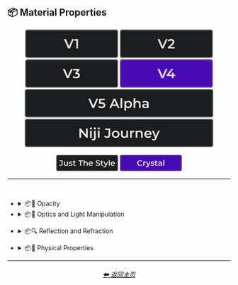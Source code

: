 <h2>📦 Material Properties</h2>

<div align="center">

[<img src="/Images/Repo_Parts/Buttons/Version_Buttons/button_version_V1_inactive.webp?raw=true" alt="MidJourney V1" height="64" />](/Pages/MJ_V1/Style_Pages/Sphere/Material_Properties.md)
[<img src="/Images/Repo_Parts/Buttons/Version_Buttons/button_version_V2_inactive.webp?raw=true" alt="MidJourney V2" height="64" />](/Pages/MJ_V2/Style_Pages/Sphere/Material_Properties.md)
[<img src="/Images/Repo_Parts/Buttons/Version_Buttons/button_version_V3_inactive.webp?raw=true" alt="MidJourney V3" height="64" />](/Pages/MJ_V3/Style_Pages/Just_The_Style/Material_Properties.md)
[<img src="/Images/Repo_Parts/Buttons/Version_Buttons/button_version_V4_active.webp?raw=true" alt="MidJourney V4" height="64" />](/Pages/MJ_V4/Style_Pages/Crystal/Material_Properties.md)
<br>
[<img src="/Images/Repo_Parts/Buttons/Version_Buttons/button_version_V5_Alpha_inactive_half.webp?raw=true" alt="MidJourney V5" height="64" />](/Pages/MJ_V5/Style_Pages/Just_The_Style/Material_Properties.md)
[<img src="/Images/Repo_Parts/Buttons/Version_Buttons/button_version_niji_inactive_half.webp?raw=true" alt="Niji Journey" height="64" />](/Pages/Niji_Journey/Style_Pages/Material_Properties.md)

[<img src="/Images/Repo_Parts/Buttons/Image_Type_Buttons/button_just_the_style_inactive.webp?raw=true" alt="Just The Style" width="140.5" />](/Pages/MJ_V4/Style_Pages/Just_The_Style/Material_Properties.md)
[<img src="/Images/Repo_Parts/Buttons/Image_Type_Buttons/button_crystal_active.webp?raw=true" alt="Crystal" width="140.5" />](/Pages/MJ_V4/Style_Pages/Crystal/Material_Properties.md)

</div>

<hr>
<br>


- <details><summary>📦🧫 Opacity</summary><p><div align="center">

	| Opacity |
	| :-: |
	| <img src="/Images/MJ_V4/V4_Alpha_3.5/Midjourney_Styles_(crystal)/Material_Properties/Crystal_Opacity.webp?raw=true" width="256" /> |
	
	<br>

	| Transparent | Translucent | Opaque |
	| :-: | :-: | :-: |
	| <img src="/Images/MJ_V4/V4_Alpha_3.5/Midjourney_Styles_(crystal)/Material_Properties/Crystal_Transparent.webp?raw=true" width="256" /> | <img src="/Images/MJ_V4/V4_Alpha_3.5/Midjourney_Styles_(crystal)/Material_Properties/Crystal_Translucent.webp?raw=true" width="256" /> | <img src="/Images/MJ_V4/V4_Alpha_3.5/Midjourney_Styles_(crystal)/Material_Properties/Crystal_Opaque.webp?raw=true" width="256" /> | 

	</div></p></details>


- <details><summary>📦🏮 Optics and Light Manipulation</summary><p><div align="center">

	| Optics | Materiality |
	| :-: | :-: |
	| <img src="/Images/MJ_V4/V4_Alpha_3.5/Midjourney_Styles_(crystal)/Material_Properties/Crystal_Optics.webp?raw=true" width="256" /> | <img src="/Images/MJ_V4/V4_Alpha_3.5/Midjourney_Styles_(crystal)/Material_Properties/Crystal_Materiality.webp?raw=true" width="256" /> |
	
	<br>

	| Scattering | Subsurface-Scattering |
	| :-: | :-: |
	| <img src="/Images/MJ_V4/V4_Alpha_3.5/Midjourney_Styles_(crystal)/Material_Properties/Crystal_Scattering.webp?raw=true" width="256" /> | <img src="/Images/MJ_V4/V4_Alpha_3.5/Midjourney_Styles_(crystal)/Material_Properties/Crystal_Subsurface-Scattering.webp?raw=true" width="256" /> |

	<br>
	
	| Ambient Occlusion | Opalescent |
	| :-: | :-: |
	| <img src="/Images/MJ_V4/V4_Alpha_3.5/Midjourney_Styles_(crystal)/Material_Properties/Crystal_Ambient_Occlusion.webp?raw=true" width="256" /> | <img src="/Images/MJ_V4/V4_Alpha_3.5/Midjourney_Styles_(crystal)/Material_Properties/Crystal_Opalescent.webp?raw=true" width="256" /> |

	
	<br>
	
	| Polarization | Polarized |
	| :-: | :-: |
	| <img src="/Images/MJ_V4/V4_Alpha_3.5/Midjourney_Styles_(crystal)/Material_Properties/Crystal_Polarization.webp?raw=true" width="256" /> | <img src="/Images/MJ_V4/V4_Alpha_3.5/Midjourney_Styles_(crystal)/Material_Properties/Crystal_Polarized.webp?raw=true" width="256" /> |
	
	<br>
	
	| Solarization | Solarized |
	| :-: | :-: |
	| <img src="/Images/MJ_V4/V4_Alpha_3.5/Midjourney_Styles_(crystal)/Material_Properties/Crystal_Solarization.webp?raw=true" width="256" /> | <img src="/Images/MJ_V4/V4_Alpha_3.5/Midjourney_Styles_(crystal)/Material_Properties/Crystal_Solarized.webp?raw=true" width="256" /> |

	<br>

	| Iridescent | Dispersion |
	| :-: | :-: |
	| <img src="/Images/MJ_V4/V4_Alpha_3.5/Midjourney_Styles_(crystal)/Material_Properties/Crystal_Iridescent.webp?raw=true" width="256" /> | <img src="/Images/MJ_V4/V4_Alpha_3.5/Midjourney_Styles_(crystal)/Material_Properties/Crystal_Dispersion.webp?raw=true" width="256" /> | 
	
	<br>
	
	| Chromatic | Prismatic |
	| :-: | :-: |
	| <img src="/Images/MJ_V4/V4_Alpha_3.5/Midjourney_Styles_(crystal)/Material_Properties/Crystal_Chromatic.webp?raw=true" width="256" /> | <img src="/Images/MJ_V4/V4_Alpha_3.5/Midjourney_Styles_(crystal)/Material_Properties/Crystal_Prismatic.webp?raw=true" width="256" /> |

	<br>

	| Glitter | Sparkly | Sparkles |
	| :-: | :-: | :-: |
	| <img src="/Images/MJ_V4/V4_Alpha_3.5/Midjourney_Styles_(crystal)/Material_Properties/Crystal_Glitter.webp?raw=true" width="256" /> | <img src="/Images/MJ_V4/V4_Alpha_3.5/Midjourney_Styles_(crystal)/Material_Properties/Crystal_Sparkly.webp?raw=true" width="256" /> | <img src="/Images/MJ_V4/V4_Alpha_3.5/Midjourney_Styles_(crystal)/Material_Properties/Crystal_Sparkles.webp?raw=true" width="256" /> |

	<br>
	
	| Scintillating |
	| :-: |
	| <img src="/Images/MJ_V4/V4_Alpha_3.6/Midjourney_Styles_(crystal)/Material_Properties/Crystal_Scintillating.webp?raw=true" width="256" /> |

	</div></p></details>

<!--
- <details><summary>📦💡 Luminescence</summary><p><div align="center">

	| Glowing | Glowing Neon | Glow-In-The-Dark |
	| :-: | :-: | :-: |
	| <img src="/Images/MJ_V4/V4_Alpha_3.5/Midjourney_Styles_(crystal)/Material_Properties/Crystal_Glowing.webp?raw=true" width="256" /> | <img src="/Images/MJ_V4/V4_Alpha_3.5/Midjourney_Styles_(crystal)/Material_Properties/Crystal_Glowing_Neon.webp?raw=true" width="256" /> | <img src="/Images/MJ_V4/V4_Alpha_3.5/Midjourney_Styles_(crystal)/Material_Properties/Crystal_Glow-In-The-Dark.webp?raw=true" width="256" /> |

	<br>

	| Radiant | Cherenkov Radiation |
	| :-: | :-: |
	| <img src="/Images/MJ_V4/V4_Alpha_3.5/Midjourney_Styles_(crystal)/Material_Properties/Crystal_Radiant.webp?raw=true" width="256" /> | <img src="/Images/MJ_V4/V4_Alpha_3.5/Midjourney_Styles_(crystal)/Material_Properties/Crystal_Cherenkov_Radiation.webp?raw=true" width="256" /> |

	<br>
	
	| Luminescence |
	| :-: |
	| <img src="/Images/MJ_V4/V4_Alpha_3.5/Midjourney_Styles_(crystal)/Material_Properties/Crystal_Luminescence.webp?raw=true" width="256" /> |

	<br>
	
	| Bioluminescence | Photoluminescence | Chemiluminescence |
	| :-: | :-: | :-: |
	| <img src="/Images/MJ_V4/V4_Alpha_3.5/Midjourney_Styles_(crystal)/Material_Properties/Crystal_Bioluminescence.webp?raw=true" width="256" /> | <img src="/Images/MJ_V4/V4_Alpha_3.5/Midjourney_Styles_(crystal)/Material_Properties/Crystal_Photoluminescence.webp?raw=true" width="256" /> | <img src="/Images/MJ_V4/V4_Alpha_3.5/Midjourney_Styles_(crystal)/Material_Properties/Crystal_Chemiluminescence.webp?raw=true" width="256" /> |
	
	<br>
	
	| Cathodoluminescence | Electroluminescence | Radioluminescence |
	| :-: | :-: | :-: |
	| <img src="/Images/MJ_V4/V4_Alpha_3.5/Midjourney_Styles_(crystal)/Material_Properties/Crystal_Cathodoluminescence.webp?raw=true" width="256" /> | <img src="/Images/MJ_V4/V4_Alpha_3.5/Midjourney_Styles_(crystal)/Material_Properties/Crystal_Electroluminescence.webp?raw=true" width="256" /> | <img src="/Images/MJ_V4/V4_Alpha_3.5/Midjourney_Styles_(crystal)/Material_Properties/Crystal_Radioluminescence.webp?raw=true" width="256" /> |
	
	<br>
	
	| Fluorescence | Phosphorescence | Thermoluminescence |
	| :-: | :-: | :-: |
	| <img src="/Images/MJ_V4/V4_Alpha_3.5/Midjourney_Styles_(crystal)/Material_Properties/Crystal_Fluorescence.webp?raw=true" width="256" /> | <img src="/Images/MJ_V4/V4_Alpha_3.5/Midjourney_Styles_(crystal)/Material_Properties/Crystal_Phosphorescence.webp?raw=true" width="256" /> | <img src="/Images/MJ_V4/V4_Alpha_3.5/Midjourney_Styles_(crystal)/Material_Properties/Crystal_Thermoluminescence.webp?raw=true" width="256" /> |

	<br>
	
	| Electrochemiluminescence | Crystalloluminescence | Piezoluminescence |
	| :-: | :-: | :-: |
	| <img src="/Images/MJ_V4/V4_Alpha_3.5/Midjourney_Styles_(crystal)/Material_Properties/Crystal_Electrochemiluminescence.webp?raw=true" width="256" /> | <img src="/Images/MJ_V4/V4_Alpha_3.5/Midjourney_Styles_(crystal)/Material_Properties/Crystal_Crystalloluminescence.webp?raw=true" width="256" /> | <img src="/Images/MJ_V4/V4_Alpha_3.5/Midjourney_Styles_(crystal)/Material_Properties/Crystal_Piezoluminescence.webp?raw=true" width="256" /> |

	<br>
	
	| Triboluminescence | Mechanoluminescence | Lyoluminescence |
	| :-: | :-: | :-: |
	| <img src="/Images/MJ_V4/V4_Alpha_3.5/Midjourney_Styles_(crystal)/Material_Properties/Crystal_Triboluminescence.webp?raw=true" width="256" /> | <img src="/Images/MJ_V4/V4_Alpha_3.5/Midjourney_Styles_(crystal)/Material_Properties/Crystal_Mechanoluminescence.webp?raw=true" width="256" /> | <img src="/Images/MJ_V4/V4_Alpha_3.5/Midjourney_Styles_(crystal)/Material_Properties/Crystal_Lyoluminescence.webp?raw=true" width="256" /> |
	
	<br>
	
	| Candoluminescence | Fractoluminescence | Sonoluminescence |
	| :-: | :-: | :-: |
	| <img src="/Images/MJ_V4/V4_Alpha_3.5/Midjourney_Styles_(crystal)/Material_Properties/Crystal_Candoluminescence.webp?raw=true" width="256" /> | <img src="/Images/MJ_V4/V4_Alpha_3.5/Midjourney_Styles_(crystal)/Material_Properties/Crystal_Fractoluminescence.webp?raw=true" width="256" /> | <img src="/Images/MJ_V4/V4_Alpha_3.5/Midjourney_Styles_(crystal)/Material_Properties/Crystal_Sonoluminescence.webp?raw=true" width="256" /> |
	
	<br>
	
	| Translucidluminescence |
	| :-: |
	| <img src="/Images/MJ_V4/V4_Alpha_3.5/Midjourney_Styles_(crystal)/Material_Properties/Crystal_Translucidluminescence.webp?raw=true" width="256" /> |

	</div></p></details>


- <details><summary>📦🌈 Chromism</summary><p><div align="center">

	| Chromism | Piezochromism | Tribochromism |
	| :-: | :-: | :-: |
	| <img src="/Images/MJ_V4/V4_Alpha_3.5/Midjourney_Styles_(crystal)/Material_Properties/Crystal_Chromism.webp?raw=true" width="256" /> | <img src="/Images/MJ_V4/V4_Alpha_3.5/Midjourney_Styles_(crystal)/Material_Properties/Crystal_Piezochromism.webp?raw=true" width="256" /> | <img src="/Images/MJ_V4/V4_Alpha_3.5/Midjourney_Styles_(crystal)/Material_Properties/Crystal_Tribochromism.webp?raw=true" width="256" /> |
	
	<br>
	
	| Metallochromism | Ionochromism | Goniochromism |
	| :-: | :-: | :-: |
	| <img src="/Images/MJ_V4/V4_Alpha_3.5/Midjourney_Styles_(crystal)/Material_Properties/Crystal_Metallochromism.webp?raw=true" width="256" /> | <img src="/Images/MJ_V4/V4_Alpha_3.5/Midjourney_Styles_(crystal)/Material_Properties/Crystal_Ionochromism.webp?raw=true" width="256" /> | <img src="/Images/MJ_V4/V4_Alpha_3.5/Midjourney_Styles_(crystal)/Material_Properties/Crystal_Goniochromism.webp?raw=true" width="256" /> |
	
	<br>
	
	| Hydrochromism | Cryochromism |
	| :-: | :-: |
	| <img src="/Images/MJ_V4/V4_Alpha_3.5/Midjourney_Styles_(crystal)/Material_Properties/Crystal_Hydrochromism.webp?raw=true" width="256" /> | <img src="/Images/MJ_V4/V4_Alpha_3.5/Midjourney_Styles_(crystal)/Material_Properties/Crystal_Cryochromism.webp?raw=true" width="256" /> |
	
	<br>
	
	| Radiochromism | Concentratochromism | Vapochromism |
	| :-: | :-: | :-: |
	| <img src="/Images/MJ_V4/V4_Alpha_3.5/Midjourney_Styles_(crystal)/Material_Properties/Crystal_Radiochromism.webp?raw=true" width="256" /> | <img src="/Images/MJ_V4/V4_Alpha_3.5/Midjourney_Styles_(crystal)/Material_Properties/Crystal_Concentratochromism.webp?raw=true" width="256" /> | <img src="/Images/MJ_V4/V4_Alpha_3.5/Midjourney_Styles_(crystal)/Material_Properties/Crystal_Vapochromism.webp?raw=true" width="256" /> |
	
	<br>
	
	| Solvatochromism | Solvatophotochromism |
	| :-: | :-: |
	| <img src="/Images/MJ_V4/V4_Alpha_3.5/Midjourney_Styles_(crystal)/Material_Properties/Crystal_Solvatochromism.webp?raw=true" width="256" /> | <img src="/Images/MJ_V4/V4_Alpha_3.5/Midjourney_Styles_(crystal)/Material_Properties/Crystal_Solvatophotochromism.webp?raw=true" width="256" /> |
	
	<br>
	
	| Thermochromism | Thermosolvatochromism | Thermochromatic |
	| :-: | :-: | :-: |
	| <img src="/Images/MJ_V4/V4_Alpha_3.5/Midjourney_Styles_(crystal)/Material_Properties/Crystal_Thermochromism.webp?raw=true" width="256" /> | <img src="/Images/MJ_V4/V4_Alpha_3.5/Midjourney_Styles_(crystal)/Material_Properties/Crystal_Thermosolvatochromism.webp?raw=true" width="256" /> | <img src="/Images/MJ_V4/V4_Alpha_3.5/Midjourney_Styles_(crystal)/Material_Properties/Crystal_Thermochromatic.webp?raw=true" width="256" /> |
	
	<br>
	
	| Photochromism | Photovoltachromism | Photoelectrochromism |
	| :-: | :-: | :-: |
	| <img src="/Images/MJ_V4/V4_Alpha_3.5/Midjourney_Styles_(crystal)/Material_Properties/Crystal_Photochromism.webp?raw=true" width="256" /> | <img src="/Images/MJ_V4/V4_Alpha_3.5/Midjourney_Styles_(crystal)/Material_Properties/Crystal_Photovoltachromism.webp?raw=true" width="256" /> | <img src="/Images/MJ_V4/V4_Alpha_3.5/Midjourney_Styles_(crystal)/Material_Properties/Crystal_Photoelectrochromism.webp?raw=true" width="256" /> |
	
	<br>
	
	| Halochromism | Halosolvatochromism |
	| :-: | :-: |
	| <img src="/Images/MJ_V4/V4_Alpha_3.5/Midjourney_Styles_(crystal)/Material_Properties/Crystal_Halochromism.webp?raw=true" width="256" /> | <img src="/Images/MJ_V4/V4_Alpha_3.5/Midjourney_Styles_(crystal)/Material_Properties/Crystal_Halosolvatochromism.webp?raw=true" width="256" /> |
	
	<br>
	
	| Cathodochromism | Amorphochromism | Sorptiochromism |
	| :-: | :-: | :-: |
	| <img src="/Images/MJ_V4/V4_Alpha_3.5/Midjourney_Styles_(crystal)/Material_Properties/Crystal_Cathodochromism.webp?raw=true" width="256" /> | <img src="/Images/MJ_V4/V4_Alpha_3.5/Midjourney_Styles_(crystal)/Material_Properties/Crystal_Amorphochromism.webp?raw=true" width="256" /> | <img src="/Images/MJ_V4/V4_Alpha_3.5/Midjourney_Styles_(crystal)/Material_Properties/Crystal_Sorptiochromism.webp?raw=true" width="256" /> |
	
	<br>
	
	| Electrochromism | Electromechanochromism |
	| :-: | :-: |
	| <img src="/Images/MJ_V4/V4_Alpha_3.5/Midjourney_Styles_(crystal)/Material_Properties/Crystal_Electrochromism.webp?raw=true" width="256" /> | <img src="/Images/MJ_V4/V4_Alpha_3.5/Midjourney_Styles_(crystal)/Material_Properties/Crystal_Electromechanochromism.webp?raw=true" width="256" /> |
	
	<br>
	
	| Magnetochromism | Mechanochromism |
	| :-: | :-: |
	| <img src="/Images/MJ_V4/V4_Alpha_3.5/Midjourney_Styles_(crystal)/Material_Properties/Crystal_Magnetochromism.webp?raw=true" width="256" /> | <img src="/Images/MJ_V4/V4_Alpha_3.5/Midjourney_Styles_(crystal)/Material_Properties/Crystal_Mechanochromism.webp?raw=true" width="256" /> |
	
	<br>
	
	| Biochromism | Bioelectrochromism |
	| :-: | :-: |
	| <img src="/Images/MJ_V4/V4_Alpha_3.5/Midjourney_Styles_(crystal)/Material_Properties/Crystal_Biochromism.webp?raw=true" width="256" /> | <img src="/Images/MJ_V4/V4_Alpha_3.5/Midjourney_Styles_(crystal)/Material_Properties/Crystal_Bioelectrochromism.webp?raw=true" width="256" /> |
	
	<br>
	
	| Chronochromism | Crystallochromism |
	| :-: | :-: |
	| <img src="/Images/MJ_V4/V4_Alpha_3.5/Midjourney_Styles_(crystal)/Material_Properties/Crystal_Chronochromism.webp?raw=true" width="256" /> | <img src="/Images/MJ_V4/V4_Alpha_3.5/Midjourney_Styles_(crystal)/Material_Properties/Crystal_Crystallochromism.webp?raw=true" width="256" /> |
	
	<br>
	
	| Rigidichromism | Aggregachromism |
	| :-: | :-: |
	| <img src="/Images/MJ_V4/V4_Alpha_3.5/Midjourney_Styles_(crystal)/Material_Properties/Crystal_Rigidichromism.webp?raw=true" width="256" /> | <img src="/Images/MJ_V4/V4_Alpha_3.5/Midjourney_Styles_(crystal)/Material_Properties/Crystal_Aggregachromism.webp?raw=true" width="256" /> |

	</div></p></details>
-->

- <details><summary>📦🔍 Reflection and Refraction</summary><p><div align="center">

	| Rough | Matte |
	| :-: | :-: |
	| <img src="/Images/MJ_V4/V4_Alpha_3.5/Midjourney_Styles_(crystal)/Material_Properties/Crystal_Rough.webp?raw=true" width="256" /> | <img src="/Images/MJ_V4/V4_Alpha_3.5/Midjourney_Styles_(crystal)/Material_Properties/Crystal_Matte.webp?raw=true" width="256" /> |
	
	<br>
	
	| Glossy | Shiny | Polished |
	| :-: | :-: | :-: |
	| <img src="/Images/MJ_V4/V4_Alpha_3.5/Midjourney_Styles_(crystal)/Material_Properties/Crystal_Glossy.webp?raw=true" width="256" /> | <img src="/Images/MJ_V4/V4_Alpha_3.5/Midjourney_Styles_(crystal)/Material_Properties/Crystal_Shiny.webp?raw=true" width="256" /> | <img src="/Images/MJ_V4/V4_Alpha_3.5/Midjourney_Styles_(crystal)/Material_Properties/Crystal_Polished.webp?raw=true" width="256" /> |
	
	<br>
	
	| Reflection | Reflective | Retroreflective |
	| :-: | :-: | :-: |
	| <img src="/Images/MJ_V4/V4_Alpha_3.5/Midjourney_Styles_(crystal)/Material_Properties/Crystal_Reflection.webp?raw=true" width="256" /> | <img src="/Images/MJ_V4/V4_Alpha_3.5/Midjourney_Styles_(crystal)/Material_Properties/Crystal_Reflective.webp?raw=true" width="256" /> | <img src="/Images/MJ_V4/V4_Alpha_3.5/Midjourney_Styles_(crystal)/Material_Properties/Crystal_Retroreflective.webp?raw=true" width="256" /> |
		
	<br>

	| Refraction | Refractive | Caustics |
	| :-: | :-: | :-: |
	| <img src="/Images/MJ_V4/V4_Alpha_3.5/Midjourney_Styles_(crystal)/Material_Properties/Crystal_Refraction.webp?raw=true" width="256" /> | <img src="/Images/MJ_V4/V4_Alpha_3.5/Midjourney_Styles_(crystal)/Material_Properties/Crystal_Refractive.webp?raw=true" width="256" /> | <img src="/Images/MJ_V4/V4_Alpha_3.5/Midjourney_Styles_(crystal)/Material_Properties/Crystal_Caustics.webp?raw=true" width="256" /> |

	<br>
	
	| Specular Highlights |
	| :-: |
	| <img src="/Images/MJ_V4/V4_Alpha_3.6/Midjourney_Styles_(crystal)/Material_Properties/Crystal_Specular_Highlights.webp?raw=true" width="256" /> |

	<br>
	
	| Glare |
	| :-: |
	| <img src="/Images/MJ_V4/V4_Alpha_3.5/Midjourney_Styles_(crystal)/Material_Properties/Crystal_Glare.webp?raw=true" width="256" /> |

	<br>
	
	| Shimmer | Shimmering | Glimmering |
	| :-: | :-: | :-: |
	| <img src="/Images/MJ_V4/V4_Alpha_3.5/Midjourney_Styles_(crystal)/Material_Properties/Crystal_Shimmer.webp?raw=true" width="256" /> | <img src="/Images/MJ_V4/V4_Alpha_3.5/Midjourney_Styles_(crystal)/Material_Properties/Crystal_Shimmering.webp?raw=true" width="256" /> | <img src="/Images/MJ_V4/V4_Alpha_3.5/Midjourney_Styles_(crystal)/Material_Properties/Crystal_Glimmering.webp?raw=true" width="256" /> |

	</div></p></details>

<!--
- <details><summary>📦❄ Phase Transitions</summary><p><div align="center">

	| Melting | Freezing |
	| :-: | :-: |
	| <img src="/Images/MJ_V4/V4_Alpha_3.5/Midjourney_Styles_(crystal)/Material_Properties/Crystal_Melting.webp?raw=true" width="256" /> | <img src="/Images/MJ_V4/V4_Alpha_3.5/Midjourney_Styles_(crystal)/Material_Properties/Crystal_Freezing.webp?raw=true" width="256" /> |

	<br>

	| Vaporization | Condensation |
	| :-: | :-: |
	| <img src="/Images/MJ_V4/V4_Alpha_3.5/Midjourney_Styles_(crystal)/Material_Properties/Crystal_Vaporization.webp?raw=true" width="256" /> | <img src="/Images/MJ_V4/V4_Alpha_3.5/Midjourney_Styles_(crystal)/Material_Properties/Crystal_Condensation.webp?raw=true" width="256" /> |

	<br>

	| Sublimation | Deposition |
	| :-: | :-: |
	| <img src="/Images/MJ_V4/V4_Alpha_3.5/Midjourney_Styles_(crystal)/Material_Properties/Crystal_Sublimation.webp?raw=true" width="256" /> | <img src="/Images/MJ_V4/V4_Alpha_3.5/Midjourney_Styles_(crystal)/Material_Properties/Crystal_Deposition.webp?raw=true" width="256" /> |

	<br>

	| Ionization | Deionization |
	| :-: | :-: |
	| <img src="/Images/MJ_V4/V4_Alpha_3.5/Midjourney_Styles_(crystal)/Material_Properties/Crystal_Ionization.webp?raw=true" width="256" /> | <img src="/Images/MJ_V4/V4_Alpha_3.5/Midjourney_Styles_(crystal)/Material_Properties/Crystal_Deionization.webp?raw=true" width="256" /> |

	</div></p></details>


- <details><summary>📦🗺 Texture Maps</summary><p><div align="center">

	| Bump Map | Bump Mapped | Bump Mapping |
	| :-: | :-: | :-: |
	| <img src="/Images/MJ_V4/V4_Alpha_3.5/Midjourney_Styles_(crystal)/Material_Properties/Crystal_Bump_Map.webp?raw=true" width="256" /> | <img src="/Images/MJ_V4/V4_Alpha_3.5/Midjourney_Styles_(crystal)/Material_Properties/Crystal_Bump_Mapped.webp?raw=true" width="256" /> | <img src="/Images/MJ_V4/V4_Alpha_3.5/Midjourney_Styles_(crystal)/Material_Properties/Crystal_Bump_Mapping.webp?raw=true" width="256" /> |
	
	<br>
	
	| Normal Map | Depth Map | Displacement Map |
	| :-: | :-: | :-: |
	| <img src="/Images/MJ_V4/V4_Alpha_3.5/Midjourney_Styles_(crystal)/Material_Properties/Crystal_Normal_Map.webp?raw=true" width="256" /> | <img src="/Images/MJ_V4/V4_Alpha_3.5/Midjourney_Styles_(crystal)/Material_Properties/Crystal_Depth_Map.webp?raw=true" width="256" /> | <img src="/Images/MJ_V4/V4_Alpha_3.5/Midjourney_Styles_(crystal)/Material_Properties/Crystal_Displacement_Map.webp?raw=true" width="256" /> |

	</div></p></details>


- <details><summary>📦🧊 Softness and Hardness</summary><p><div align="center">

	| Soft | Hard |
	| :-: | :-: |
	| <img src="/Images/MJ_V4/V4_Alpha_3.5/Midjourney_Styles_(crystal)/Material_Properties/Crystal_Soft.webp?raw=true" width="256" /> | <img src="/Images/MJ_V4/V4_Alpha_3.5/Midjourney_Styles_(crystal)/Material_Properties/Crystal_Hard.webp?raw=true" width="256" /> |

	<br>

	| Soft Body | Squishy |
	| :-: | :-: |
	| <img src="/Images/MJ_V4/V4_Alpha_3.5/Midjourney_Styles_(crystal)/Material_Properties/Crystal_Soft_Body.webp?raw=true" width="256" /> | <img src="/Images/MJ_V4/V4_Alpha_3.5/Midjourney_Styles_(crystal)/Material_Properties/Crystal_Squishy.webp?raw=true" width="256" /> |

	</div></p></details>
-->

- <details><summary>📦🧽 Physical Properties</summary><p><div align="center">

	| Blobby | Blobs |
	| :-: | :-: |
	| <img src="/Images/MJ_V4/V4_Alpha_3.5/Midjourney_Styles_(crystal)/Material_Properties/Crystal_Blobby.webp?raw=true" width="256" /> | <img src="/Images/MJ_V4/V4_Alpha_3.5/Midjourney_Styles_(crystal)/Material_Properties/Crystal_Blobs.webp?raw=true" width="256" /> |

	<br>
	
	| Cracks | Cracked |
	| :-: | :-: |
	| <img src="/Images/MJ_V4/V4_Alpha_3.5/Midjourney_Styles_(crystal)/Material_Properties/Crystal_Cracks.webp?raw=true" width="256" /> | <img src="/Images/MJ_V4/V4_Alpha_3.5/Midjourney_Styles_(crystal)/Material_Properties/Crystal_Cracked.webp?raw=true" width="256" /> |
	
	<br>
	
	| Corroded |
	| :-: |
	| <img src="/Images/MJ_V4/V4_Alpha_3.6/Midjourney_Styles_(crystal)/Material_Properties/Crystal_Corroded.webp?raw=true" width="256" /> |

	<br>
	
	| Dirty | With Imperfections |
	| :-: | :-: |
	| <img src="/Images/MJ_V4/V4_Alpha_3.5/Midjourney_Styles_(crystal)/Material_Properties/Crystal_Dirty.webp?raw=true" width="256" /> | <img src="/Images/MJ_V4/V4_Alpha_3.5/Midjourney_Styles_(crystal)/Material_Properties/Crystal_With_Imperfections.webp?raw=true" width="256" /> |

	<br>

	| Carbonated | Effervescent |
	| :-: | :-: |
	| <img src="/Images/MJ_V4/V4_Alpha_3.5/Midjourney_Styles_(crystal)/Material_Properties/Crystal_Carbonated.webp?raw=true" width="256" /> | <img src="/Images/MJ_V4/V4_Alpha_3.5/Midjourney_Styles_(crystal)/Material_Properties/Crystal_Effervescent.webp?raw=true" width="256" /> |
	
	<br>
	
	| Icy | Charred |
	| :-: | :-: |
	| <img src="/Images/MJ_V4/V4_Alpha_3.5/Midjourney_Styles_(crystal)/Material_Properties/Crystal_Icy.webp?raw=true" width="256" /> | <img src="/Images/MJ_V4/V4_Alpha_3.5/Midjourney_Styles_(crystal)/Material_Properties/Crystal_Charred.webp?raw=true" width="256" /> |
	
	<br>
	
	| Corrugated | Perforated |
	| :-: | :-: |
	| <img src="/Images/MJ_V4/V4_Alpha_3.5/Midjourney_Styles_(crystal)/Material_Properties/Crystal_Corrugated.webp?raw=true" width="256" /> | <img src="/Images/MJ_V4/V4_Alpha_3.5/Midjourney_Styles_(crystal)/Material_Properties/Crystal_Perforated.webp?raw=true" width="256" /> |
	
	<br>
	
	| Hydrophobic |
	| :-: |
	| <img src="/Images/MJ_V4/V4_Alpha_3.5/Midjourney_Styles_(crystal)/Material_Properties/Crystal_Hydrophobic.webp?raw=true" width="256" /> |
	
	<br>
	
	| Flowing |
	| :-: |
	| <img src="/Images/MJ_V4/V4_Alpha_3.6/Midjourney_Styles_(crystal)/Material_Properties/Crystal_Flowing.webp?raw=true" width="256" /> |

	</div></p></details>

<!--
- <details><summary>📦 Other Material Properties</summary><p><div align="center">

	| Anisotropy |
	| :-: |
	| <img src="/Images/MJ_V4/V4_Alpha_3.5/Midjourney_Styles_(crystal)/Material_Properties/Crystal_Anisotropy.webp?raw=true" width="256" /> |

	</div></p></details>
-->

<hr><!--------------->
<div align="center">
<h6><a href="/README.md">⬅ 返回主页</a></h6>
</div>